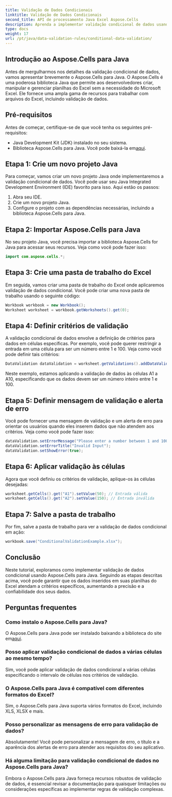 ```yaml
---
title: Validação de Dados Condicionais
linktitle: Validação de Dados Condicionais
second_title: API de processamento Java Excel Aspose.Cells
description: Aprenda a implementar validação condicional de dados usando Aspose.Cells para Java. Guia passo a passo com código-fonte para manipulação precisa de dados em planilhas do Excel.
type: docs
weight: 17
url: /pt/java/data-validation-rules/conditional-data-validation/
---
```


## Introdução ao Aspose.Cells para Java

Antes de mergulharmos nos detalhes da validação condicional de dados, vamos apresentar brevemente o Aspose.Cells para Java. O Aspose.Cells é uma poderosa biblioteca Java que permite aos desenvolvedores criar, manipular e gerenciar planilhas do Excel sem a necessidade do Microsoft Excel. Ele fornece uma ampla gama de recursos para trabalhar com arquivos do Excel, incluindo validação de dados.

## Pré-requisitos

Antes de começar, certifique-se de que você tenha os seguintes pré-requisitos:

- Java Development Kit (JDK) instalado no seu sistema.
-  Biblioteca Aspose.Cells para Java. Você pode baixá-la em[aqui](https://releases.aspose.com/cells/java/).

## Etapa 1: Crie um novo projeto Java

Para começar, vamos criar um novo projeto Java onde implementaremos a validação condicional de dados. Você pode usar seu Java Integrated Development Environment (IDE) favorito para isso. Aqui estão os passos:

1. Abra seu IDE.
2. Crie um novo projeto Java.
3. Configure o projeto com as dependências necessárias, incluindo a biblioteca Aspose.Cells para Java.

## Etapa 2: Importar Aspose.Cells para Java

No seu projeto Java, você precisa importar a biblioteca Aspose.Cells for Java para acessar seus recursos. Veja como você pode fazer isso:

```java
import com.aspose.cells.*;
```

## Etapa 3: Crie uma pasta de trabalho do Excel

Em seguida, vamos criar uma pasta de trabalho do Excel onde aplicaremos validação de dados condicional. Você pode criar uma nova pasta de trabalho usando o seguinte código:

```java
Workbook workbook = new Workbook();
Worksheet worksheet = workbook.getWorksheets().get(0);
```

## Etapa 4: Definir critérios de validação

A validação condicional de dados envolve a definição de critérios para dados em células específicas. Por exemplo, você pode querer restringir a entrada em uma célula para ser um número entre 1 e 100. Veja como você pode definir tais critérios:

```java
DataValidation dataValidation = worksheet.getValidations().addDataValidation("A1:A10", DataValidationType.WHOLE, DataValidationOperator.BETWEEN, "1", "100");
```

Neste exemplo, estamos aplicando a validação de dados às células A1 a A10, especificando que os dados devem ser um número inteiro entre 1 e 100.

## Etapa 5: Definir mensagem de validação e alerta de erro

Você pode fornecer uma mensagem de validação e um alerta de erro para orientar os usuários quando eles inserem dados que não atendem aos critérios. Veja como você pode fazer isso:

```java
dataValidation.setErrorMessage("Please enter a number between 1 and 100.");
dataValidation.setErrorTitle("Invalid Input");
dataValidation.setShowError(true);
```

## Etapa 6: Aplicar validação às células

Agora que você definiu os critérios de validação, aplique-os às células desejadas:

```java
worksheet.getCells().get("A1").setValue(50); // Entrada válida
worksheet.getCells().get("A2").setValue(150); // Entrada inválida
```

## Etapa 7: Salve a pasta de trabalho

Por fim, salve a pasta de trabalho para ver a validação de dados condicional em ação:

```java
workbook.save("ConditionalValidationExample.xlsx");
```

## Conclusão

Neste tutorial, exploramos como implementar validação de dados condicional usando Aspose.Cells para Java. Seguindo as etapas descritas acima, você pode garantir que os dados inseridos em suas planilhas do Excel atendam a critérios específicos, aumentando a precisão e a confiabilidade dos seus dados.

## Perguntas frequentes

### Como instalo o Aspose.Cells para Java?

 O Aspose.Cells para Java pode ser instalado baixando a biblioteca do site em[aqui](https://releases.aspose.com/cells/java/).

### Posso aplicar validação condicional de dados a várias células ao mesmo tempo?

Sim, você pode aplicar validação de dados condicional a várias células especificando o intervalo de células nos critérios de validação.

### O Aspose.Cells para Java é compatível com diferentes formatos do Excel?

Sim, o Aspose.Cells para Java suporta vários formatos do Excel, incluindo XLS, XLSX e mais.

### Posso personalizar as mensagens de erro para validação de dados?

Absolutamente! Você pode personalizar a mensagem de erro, o título e a aparência dos alertas de erro para atender aos requisitos do seu aplicativo.

### Há alguma limitação para validação condicional de dados no Aspose.Cells para Java?

Embora o Aspose.Cells para Java forneça recursos robustos de validação de dados, é essencial revisar a documentação para quaisquer limitações ou considerações específicas ao implementar regras de validação complexas.